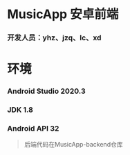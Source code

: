 # MusicApp 安卓前端
### 开发人员：yhz、jzq、lc、xd

# 环境
### Android Studio 2020.3
### JDK 1.8
### Android API 32


> 后端代码在MusicApp-backend仓库

